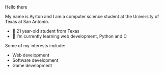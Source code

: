 Hello there

My name is Ayrton and I am a computer science student at the University of Texas at San Antonio.

- 👋 21 year-old student from Texas
- 🌱 I’m currently learning web development, Python and C

Some of my interests include:

- Web development
- Software development
- Game development 



